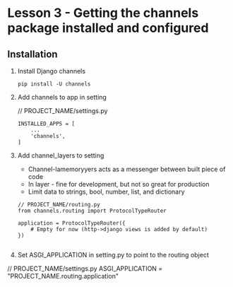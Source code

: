 # Lesson 3 - Getting the channels package installed and configured


## Installation

1. Install Django channels
    ```
    pip install -U channels
    ```

2. Add channels to app in setting

    // PROJECT_NAME/settings.py
    ```
    INSTALLED_APPS = [
        ...
        'channels',
    ]
    ```

3. Add channel_layers to setting
    - Channel-lamemoryyers acts as a messenger between built piece of code
    - In  layer - fine for development, but not so great for production
    - Limit data to strings, bool, number, list, and dictionary

    ```
    // PROJECT_NAME/routing.py
    from channels.routing import ProtocolTypeRouter

    application = ProtocolTypeRouter({
        # Empty for now (http->django views is added by default)
    })


4. Set ASGI_APPLICATION in setting.py to point to the routing object

// PROJECT_NAME/settings.py
ASGI_APPLICATION = "PROJECT_NAME.routing.application"
